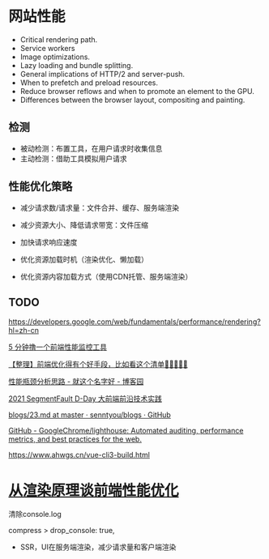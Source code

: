 # 网站性能

- Critical rendering path.
- Service workers
- Image optimizations.
- Lazy loading and bundle splitting.
- General implications of HTTP/2 and server-push.
- When to prefetch and preload resources.
- Reduce browser reflows and when to promote an element to the GPU.
- Differences between the browser layout, compositing and painting.



## 检测

- 被动检测：布置工具，在用户请求时收集信息
- 主动检测：借助工具模拟用户请求

## 性能优化策略

- 减少请求数/请求量：文件合并、缓存、服务端渲染
- 减少资源大小、降低请求带宽：文件压缩

- 加快请求响应速度
- 优化资源加载时机（渲染优化、懒加载）
- 优化资源内容加载方式（使用CDN托管、服务端渲染）

## TODO

https://developers.google.com/web/fundamentals/performance/rendering?hl=zh-cn

[5 分钟撸一个前端性能监控工具](https://juejin.cn/post/6844903662020460552)

[【整理】前端优化得有个好手段，比如看这个清单🍑🍒🍓🍆🌽](https://segmentfault.com/a/1190000022014372)

[性能瓶颈分析思路 - 就这个名字好 - 博客园](https://www.cnblogs.com/unknows/p/11282713.html)

[2021 SegmentFault D-Day 大前端前沿技术实践](https://segmentfault.com/a/1190000040435530)

[blogs/23.md at master · senntyou/blogs · GitHub](https://github.com/senntyou/blogs/blob/master/web-advance/23.md)

[GitHub - GoogleChrome/lighthouse: Automated auditing, performance metrics, and best practices for the web.](https://github.com/GoogleChrome/lighthouse)

https://www.ahwgs.cn/vue-cli3-build.html

# [从渲染原理谈前端性能优化](https://segmentfault.com/a/1190000019504744)

清除console.log 

compress > drop_console: true,





- SSR，UI在服务端渲染，减少请求量和客户端渲染